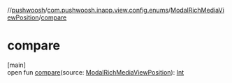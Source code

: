 //[pushwoosh](../../../index.md)/[com.pushwoosh.inapp.view.config.enums](../index.md)/[ModalRichMediaViewPosition](index.md)/[compare](compare.md)

# compare

[main]\
open fun [compare](compare.md)(source: [ModalRichMediaViewPosition](index.md)): [Int](https://kotlinlang.org/api/latest/jvm/stdlib/kotlin-stdlib/kotlin/-int/index.html)
